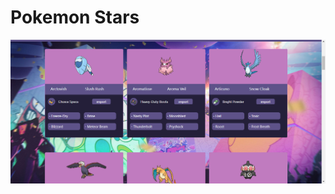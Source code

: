 # Pokemon Stars

![alt text](https://github.com/Garticuno/Pokemon-Stars/blob/main/capa.png?raw=true)

